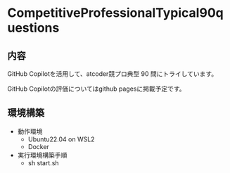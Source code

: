 # CompetitiveProfessionalTypical90questions

## 内容
GitHub Copilotを活用して、atcoder競プロ典型 90 問にトライしています。

GitHub Copilotの評価についてはgithub pagesに掲載予定です。

## 環境構築
- 動作環境
  - Ubuntu22.04 on WSL2
  - Docker
- 実行環境構築手順
  - sh start.sh

